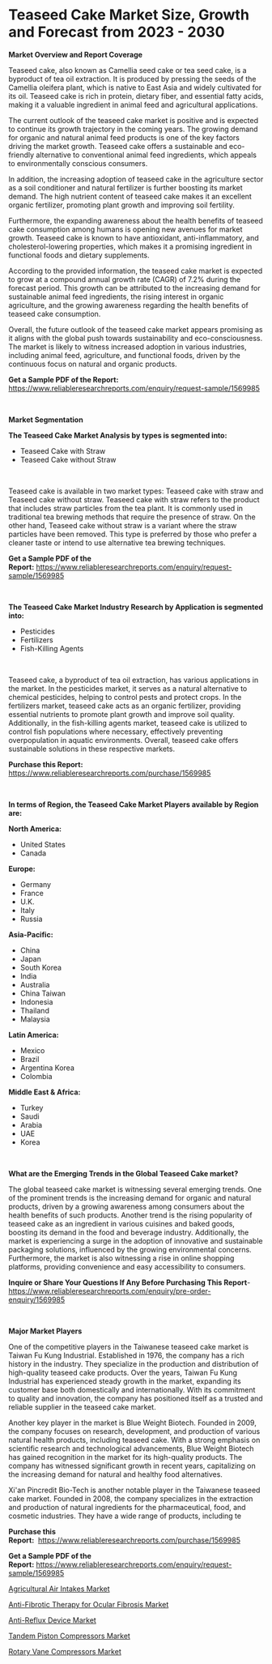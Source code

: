 <p><h1>Teaseed Cake Market Size, Growth and Forecast from 2023 - 2030</h1></p><p><strong>Market Overview and Report Coverage</strong></p>
<p><p>Teaseed cake, also known as Camellia seed cake or tea seed cake, is a byproduct of tea oil extraction. It is produced by pressing the seeds of the Camellia oleifera plant, which is native to East Asia and widely cultivated for its oil. Teaseed cake is rich in protein, dietary fiber, and essential fatty acids, making it a valuable ingredient in animal feed and agricultural applications.</p><p>The current outlook of the teaseed cake market is positive and is expected to continue its growth trajectory in the coming years. The growing demand for organic and natural animal feed products is one of the key factors driving the market growth. Teaseed cake offers a sustainable and eco-friendly alternative to conventional animal feed ingredients, which appeals to environmentally conscious consumers.</p><p>In addition, the increasing adoption of teaseed cake in the agriculture sector as a soil conditioner and natural fertilizer is further boosting its market demand. The high nutrient content of teaseed cake makes it an excellent organic fertilizer, promoting plant growth and improving soil fertility.</p><p>Furthermore, the expanding awareness about the health benefits of teaseed cake consumption among humans is opening new avenues for market growth. Teaseed cake is known to have antioxidant, anti-inflammatory, and cholesterol-lowering properties, which makes it a promising ingredient in functional foods and dietary supplements.</p><p>According to the provided information, the teaseed cake market is expected to grow at a compound annual growth rate (CAGR) of 7.2% during the forecast period. This growth can be attributed to the increasing demand for sustainable animal feed ingredients, the rising interest in organic agriculture, and the growing awareness regarding the health benefits of teaseed cake consumption.</p><p>Overall, the future outlook of the teaseed cake market appears promising as it aligns with the global push towards sustainability and eco-consciousness. The market is likely to witness increased adoption in various industries, including animal feed, agriculture, and functional foods, driven by the continuous focus on natural and organic products.</p></p>
<p><strong>Get a Sample PDF of the Report:</strong> <a href="https://www.reliableresearchreports.com/enquiry/request-sample/1569985">https://www.reliableresearchreports.com/enquiry/request-sample/1569985</a></p>
<p>&nbsp;</p>
<p><strong>Market Segmentation</strong></p>
<p><strong>The Teaseed Cake Market Analysis by types is segmented into:</strong></p>
<p><ul><li>Teaseed Cake with Straw</li><li>Teaseed Cake without Straw</li></ul></p>
<p>&nbsp;</p>
<p><p>Teaseed cake is available in two market types: Teaseed cake with straw and Teaseed cake without straw. Teaseed cake with straw refers to the product that includes straw particles from the tea plant. It is commonly used in traditional tea brewing methods that require the presence of straw. On the other hand, Teaseed cake without straw is a variant where the straw particles have been removed. This type is preferred by those who prefer a cleaner taste or intend to use alternative tea brewing techniques.</p></p>
<p><strong>Get a Sample PDF of the Report:</strong>&nbsp;<a href="https://www.reliableresearchreports.com/enquiry/request-sample/1569985">https://www.reliableresearchreports.com/enquiry/request-sample/1569985</a></p>
<p>&nbsp;</p>
<p><strong>The Teaseed Cake Market Industry Research by Application is segmented into:</strong></p>
<p><ul><li>Pesticides</li><li>Fertilizers</li><li>Fish-Killing Agents</li></ul></p>
<p>&nbsp;</p>
<p><p>Teaseed cake, a byproduct of tea oil extraction, has various applications in the market. In the pesticides market, it serves as a natural alternative to chemical pesticides, helping to control pests and protect crops. In the fertilizers market, teaseed cake acts as an organic fertilizer, providing essential nutrients to promote plant growth and improve soil quality. Additionally, in the fish-killing agents market, teaseed cake is utilized to control fish populations where necessary, effectively preventing overpopulation in aquatic environments. Overall, teaseed cake offers sustainable solutions in these respective markets.</p></p>
<p><strong>Purchase this Report:</strong>&nbsp; <a href="https://www.reliableresearchreports.com/purchase/1569985">https://www.reliableresearchreports.com/purchase/1569985</a></p>
<p>&nbsp;</p>
<p><strong>In terms of Region, the Teaseed Cake Market Players available by Region are:</strong></p>
<p>
    <p> <strong> North America: </strong>
        <ul>
            <li>United States</li>
            <li>Canada</li>
        </ul>
        </p> 
    <p> <strong> Europe: </strong>
        <ul>
            <li>Germany</li>
            <li>France</li>
            <li>U.K.</li>
            <li>Italy</li>
            <li>Russia</li>
        </ul>
        </p> 
    <p> <strong> Asia-Pacific: </strong>
        <ul>
            <li>China</li>
            <li>Japan</li>
            <li>South Korea</li>
            <li>India</li>
            <li>Australia</li>
            <li>China Taiwan</li>
            <li>Indonesia</li>
            <li>Thailand</li>
            <li>Malaysia</li>
        </ul>
        </p> 
    <p> <strong> Latin America: </strong>
        <ul>
            <li>Mexico</li>
            <li>Brazil</li>
            <li>Argentina Korea</li>
            <li>Colombia</li>
        </ul>
        </p> 
    <p> <strong> Middle East & Africa: </strong>
        <ul>
            <li>Turkey</li>
            <li>Saudi</li>
            <li>Arabia</li>
            <li>UAE</li>
            <li>Korea</li>
        </ul>
    </p>
    </p>
<p>&nbsp;</p>
<p><strong>What are the Emerging Trends in the Global Teaseed Cake market?</strong></p>
<p><p>The global teaseed cake market is witnessing several emerging trends. One of the prominent trends is the increasing demand for organic and natural products, driven by a growing awareness among consumers about the health benefits of such products. Another trend is the rising popularity of teaseed cake as an ingredient in various cuisines and baked goods, boosting its demand in the food and beverage industry. Additionally, the market is experiencing a surge in the adoption of innovative and sustainable packaging solutions, influenced by the growing environmental concerns. Furthermore, the market is also witnessing a rise in online shopping platforms, providing convenience and easy accessibility to consumers.</p></p>
<p><strong>Inquire or Share Your Questions If Any Before Purchasing This Report</strong>- <a href="https://www.reliableresearchreports.com/enquiry/pre-order-enquiry/1569985">https://www.reliableresearchreports.com/enquiry/pre-order-enquiry/1569985</a></p>
<p>&nbsp;</p>
<p><strong>Major Market Players</strong></p>
<p><p>One of the competitive players in the Taiwanese teaseed cake market is Taiwan Fu Kung Industrial. Established in 1976, the company has a rich history in the industry. They specialize in the production and distribution of high-quality teaseed cake products. Over the years, Taiwan Fu Kung Industrial has experienced steady growth in the market, expanding its customer base both domestically and internationally. With its commitment to quality and innovation, the company has positioned itself as a trusted and reliable supplier in the teaseed cake market.</p><p>Another key player in the market is Blue Weight Biotech. Founded in 2009, the company focuses on research, development, and production of various natural health products, including teaseed cake. With a strong emphasis on scientific research and technological advancements, Blue Weight Biotech has gained recognition in the market for its high-quality products. The company has witnessed significant growth in recent years, capitalizing on the increasing demand for natural and healthy food alternatives. </p><p>Xi'an Pincredit Bio-Tech is another notable player in the Taiwanese teaseed cake market. Founded in 2008, the company specializes in the extraction and production of natural ingredients for the pharmaceutical, food, and cosmetic industries. They have a wide range of products, including te</p></p>
<p><strong>Purchase this Report:</strong>&nbsp;&nbsp;<a href="https://www.reliableresearchreports.com/purchase/1569985">https://www.reliableresearchreports.com/purchase/1569985</a></p>
<p></p>
<p><strong>Get a Sample PDF of the Report:</strong>&nbsp;<a href="https://www.reliableresearchreports.com/enquiry/request-sample/1569985">https://www.reliableresearchreports.com/enquiry/request-sample/1569985</a></p>
<p><p><a href="https://medium.com/@kimwalker82/agricultural-air-intakes-market-size-market-outlook-and-market-forecast-2023-to-2030-276629687488">Agricultural Air Intakes Market</a></p><p><a href="https://medium.com/@abdulkoss1954/analyzing-anti-fibrotic-therapy-for-ocular-fibrosis-market-global-industry-perspective-and-b416fa3d88ce">Anti-Fibrotic Therapy for Ocular Fibrosis Market</a></p><p><a href="https://www.linkedin.com/pulse/anti-reflux-device-market-research-report-unlocks-analysis-financial-o1dde/">Anti-Reflux Device Market</a></p><p><a href="https://github.com/Chiragrp23/Market-Research-Report-List-1/blob/main/tandem-piston-compressors-market.md">Tandem Piston Compressors Market</a></p><p><a href="https://github.com/Chiragrp22/Market-Research-Report-List-1/blob/main/rotary-vane-compressors-market.md">Rotary Vane Compressors Market</a></p></p>
